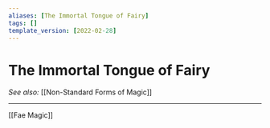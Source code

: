 ```yaml
---
aliases: [The Immortal Tongue of Fairy]
tags: []
template_version: [2022-02-28]
---
```

# The Immortal Tongue of Fairy
*See also:* [[Non-Standard Forms of Magic]]
___
[[Fae Magic]]